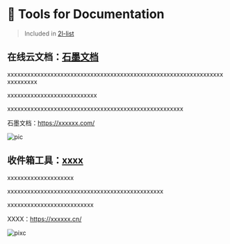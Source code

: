 # 📃 Tools for Documentation

> Included in [2l-list](https://github.com/waringhu/2l-list)

## 在线云文档：[石墨文档](xxxxxxxxxxxxxxx)

xxxxxxxxxxxxxxxxxxxxxxxxxxxxxxxxxxxxxxxxxxxxxxxxxxxxxxxxxxxxxxxxxxxxxxxxxx

xxxxxxxxxxxxxxxxxxxxxxxxxxx

xxxxxxxxxxxxxxxxxxxxxxxxxxxxxxxxxxxxxxxxxxxxxxxxxxxxx

石墨文档：https://xxxxxx.com/

![pic](xxxxxxxxxxxxxxxx)

## 收件箱工具：[xxxx](xxxxxxxxxxxxxx)

xxxxxxxxxxxxxxxxxxxx

xxxxxxxxxxxxxxxxxxxxxxxxxxxxxxxxxxxxxxxxxxxxxxx

xxxxxxxxxxxxxxxxxxxxxxxxxx

XXXX：https://xxxxxx.cn/

![pixc](xxxxxxxxxxxxxxxx)
